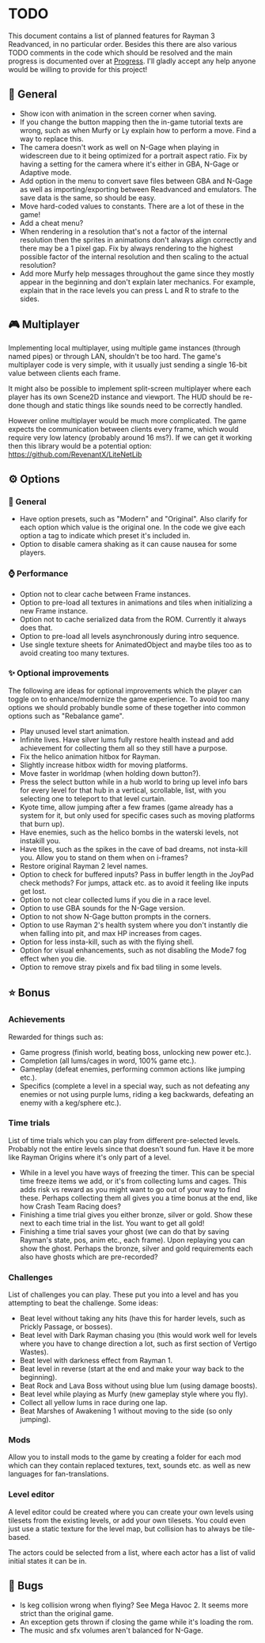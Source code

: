 # TODO
This document contains a list of planned features for Rayman 3 Readvanced, in no particular order. Besides this there are also various TODO comments in the code which should be resolved and the main progress is documented over at [Progress](PROGRESS.MD). I'll gladly accept any help anyone would be willing to provide for this project!

## 📃 General
- Show icon with animation in the screen corner when saving.
- If you change the button mapping then the in-game tutorial texts are wrong, such as when Murfy or Ly explain how to perform a move. Find a way to replace this.
- The camera doesn't work as well on N-Gage when playing in widescreen due to it being optimized for a portrait aspect ratio. Fix by having a setting for the camera where it's either in GBA, N-Gage or Adaptive mode.
- Add option in the menu to convert save files between GBA and N-Gage as well as importing/exporting between Readvanced and emulators. The save data is the same, so should be easy.
- Move hard-coded values to constants. There are a lot of these in the game!
- Add a cheat menu?
- When rendering in a resolution that's not a factor of the internal resolution then the sprites in animations don't always align correctly and there may be a 1 pixel gap. Fix by always rendering to the highest possible factor of the internal resolution and then scaling to the actual resolution?
- Add more Murfy help messages throughout the game since they mostly appear in the beginning and don't explain later mechanics. For example, explain that in the race levels you can press L and R to strafe to the sides.

## 🎮 Multiplayer
Implementing local multiplayer, using multiple game instances (through named pipes) or through LAN, shouldn't be too hard. The game's multiplayer code is very simple, with it usually just sending a single 16-bit value between clients each frame.

It might also be possible to implement split-screen multiplayer where each player has its own Scene2D instance and viewport. The HUD should be re-done though and static things like sounds need to be correctly handled.

However online multiplayer would be much more complicated. The game expects the communication between clients every frame, which would require very low latency (probably around 16 ms?). If we can get it working then this library would be a potential option: https://github.com/RevenantX/LiteNetLib

## ⚙️ Options
### 📃 General
- Have option presets, such as "Modern" and "Original". Also clarify for each option which value is the original one. In the code we give each option a tag to indicate which preset it's included in.
- Option to disable camera shaking as it can cause nausea for some players.

### ⌚ Performance
- Option not to clear cache between Frame instances.
- Option to pre-load all textures in animations and tiles when initializing a new Frame instance.
- Option not to cache serialized data from the ROM. Currently it always does that.
- Option to pre-load all levels asynchronously during intro sequence.
- Use single texture sheets for AnimatedObject and maybe tiles too as to avoid creating too many textures.

### ✨ Optional improvements
The following are ideas for optional improvements which the player can toggle on to enhance/modernize the game experience. To avoid too many options we should probably bundle some of these together into common options such as "Rebalance game".

- Play unused level start animation.
- Infinite lives. Have silver lums fully restore health instead and add achievement for collecting them all so they still have a purpose.
- Fix the helico animation hitbox for Rayman.
- Slightly increase hitbox width for moving platforms.
- Move faster in worldmap (when holding down button?).
- Press the select button while in a hub world to bring up level info bars for every level for that hub in a vertical, scrollable, list, with you selecting one to teleport to that level curtain.
- Kyote time, allow jumping after a few frames (game already has a system for it, but only used for specific cases such as moving platforms that burn up).
- Have enemies, such as the helico bombs in the waterski levels, not instakill you.
- Have tiles, such as the spikes in the cave of bad dreams, not insta-kill you. Allow you to stand on them when on i-frames?
- Restore original Rayman 2 level names.
- Option to check for buffered inputs? Pass in buffer length in the JoyPad check methods? For jumps, attack etc. as to avoid it feeling like inputs get lost.
- Option to not clear collected lums if you die in a race level.
- Option to use GBA sounds for the N-Gage version.
- Option to not show N-Gage button prompts in the corners.
- Option to use Rayman 2's health system where you don't instantly die when falling into pit, and max HP increases from cages.
- Option for less insta-kill, such as with the flying shell.
- Option for visual enhancements, such as not disabling the Mode7 fog effect when you die.
- Option to remove stray pixels and fix bad tiling in some levels.

## ⭐ Bonus
### Achievements
Rewarded for things such as:
- Game progress (finish world, beating boss, unlocking new power etc.).
- Completion (all lums/cages in word, 100% game etc.).
- Gameplay (defeat enemies, performing common actions like jumping etc.).
- Specifics (complete a level in a special way, such as not defeating any enemies or not using purple lums, riding a keg backwards, defeating an enemy with a keg/sphere etc.).

### Time trials
List of time trials which you can play from different pre-selected levels. Probably not the entire levels since that doesn't sound fun. Have it be more like Rayman Origins where it's only part of a level.
- While in a level you have ways of freezing the timer. This can be special time freeze items we add, or it's from collecting lums and cages. This adds risk vs reward as you might want to go out of your way to find these. Perhaps collecting them all gives you a time bonus at the end, like how Crash Team Racing does?
- Finishing a time trial gives you either bronze, silver or gold. Show these next to each time trial in the list. You want to get all gold!
- Finishing a time trial saves your ghost (we can do that by saving Rayman's state, pos, anim etc., each frame). Upon replaying you can show the ghost. Perhaps the bronze, silver and gold requirements each also have ghosts which are pre-recorded?

### Challenges
List of challenges you can play. These put you into a level and has you attempting to beat the challenge. Some ideas:
- Beat level without taking any hits (have this for harder levels, such as Prickly Passage, or bosses).
- Beat level with Dark Rayman chasing you (this would work well for levels where you have to change direction a lot, such as first section of Vertigo Wastes).
- Beat level with darkness effect from Rayman 1.
- Beat level in reverse (start at the end and make your way back to the beginning).
- Beat Rock and Lava Boss without using blue lum (using damage boosts).
- Beat level while playing as Murfy (new gameplay style where you fly).
- Collect all yellow lums in race during one lap.
- Beat Marshes of Awakening 1 without moving to the side (so only jumping).

### Mods
Allow you to install mods to the game by creating a folder for each mod which can they contain replaced textures, text, sounds etc. as well as new languages for fan-translations.

### Level editor
A level editor could be created where you can create your own levels using tilesets from the existing levels, or add your own tilesets. You could even just use a static texture for the level map, but collision has to always be tile-based.

The actors could be selected from a list, where each actor has a list of valid initial states it can be in.

## 🐞 Bugs
- Is keg collision wrong when flying? See Mega Havoc 2. It seems more strict than the original game.
- An exception gets thrown if closing the game while it's loading the rom.
- The music and sfx volumes aren't balanced for N-Gage.
